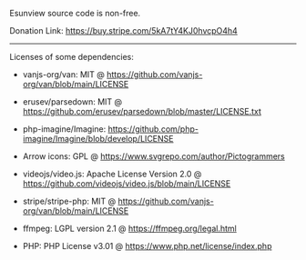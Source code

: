 Esunview source code is non-free.

Donation Link: https://buy.stripe.com/5kA7tY4KJ0hvcpO4h4

---

Licenses of some dependencies:

- vanjs-org/van: MIT @ https://github.com/vanjs-org/van/blob/main/LICENSE

- erusev/parsedown: MIT @ https://github.com/erusev/parsedown/blob/master/LICENSE.txt

- php-imagine/Imagine: https://github.com/php-imagine/Imagine/blob/develop/LICENSE

- Arrow icons: GPL @ https://www.svgrepo.com/author/Pictogrammers

- videojs/video.js: Apache License Version 2.0 @ https://github.com/videojs/video.js/blob/main/LICENSE

- stripe/stripe-php: MIT @ https://github.com/vanjs-org/van/blob/main/LICENSE

- ffmpeg: LGPL version 2.1 @ https://ffmpeg.org/legal.html

- PHP: PHP License v3.01 @ https://www.php.net/license/index.php
